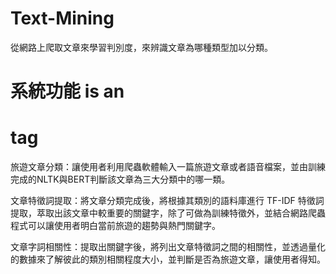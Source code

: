 # Text-Mining
從網路上爬取文章來學習判別度，來辨識文章為哪種類型加以分類。


# 系統功能 is an <h1> tag

旅遊文章分類：讓使用者利用爬蟲軟體輸入一篇旅遊文章或者語音檔案，並由訓練完成的NLTK與BERT判斷該文章為三大分類中的哪一類。

文章特徵詞提取：將文章分類完成後，將根據其類別的語料庫進行 TF-IDF 特徵詞提取，萃取出該文章中較重要的關鍵字，除了可做為訓練特徵外，並結合網路爬蟲程式可以讓使用者明白當前旅遊的趨勢與熱門關鍵字。

文章字詞相關性：提取出關鍵字後，將列出文章特徵詞之間的相關性，並透過量化的數據來了解彼此的類別相關程度大小，並判斷是否為旅遊文章，讓使用者得知。
